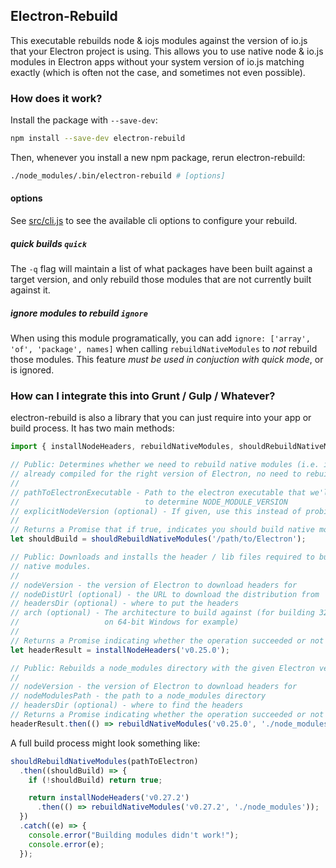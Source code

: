 ## Electron-Rebuild

This executable rebuilds node & iojs modules against the version of io.js
that your Electron project is using. This allows you to use native node & io.js
modules in Electron apps without your system version of io.js matching exactly
(which is often not the case, and sometimes not even possible).

### How does it work?

Install the package with `--save-dev`:

```sh
npm install --save-dev electron-rebuild
```

Then, whenever you install a new npm package, rerun electron-rebuild:

```sh
./node_modules/.bin/electron-rebuild # [options]
```

#### options
See [src/cli.js](src/cli.js) to see the available cli options to configure your rebuild.

##### quick builds `quick`
The `-q` flag will maintain a list of what packages have been built against a
target version, and only rebuild those modules that are not currently built
against it.

##### ignore modules to rebuild `ignore`
When using this module programatically, you can add `ignore: ['array', 'of', 'package', names]`
when calling `rebuildNativeModules` to _not_ rebuild those modules.  This feature
_must be used in conjuction with quick mode_, or is ignored.

### How can I integrate this into Grunt / Gulp / Whatever?

electron-rebuild is also a library that you can just require into your app or
build process. It has two main methods:

```js
import { installNodeHeaders, rebuildNativeModules, shouldRebuildNativeModules } from 'electron-rebuild';

// Public: Determines whether we need to rebuild native modules (i.e. if they're
// already compiled for the right version of Electron, no need to rebuild them!)
//
// pathToElectronExecutable - Path to the electron executable that we'll use
//                            to determine NODE_MODULE_VERSION
// explicitNodeVersion (optional) - If given, use this instead of probing Electron
//
// Returns a Promise that if true, indicates you should build native modules
let shouldBuild = shouldRebuildNativeModules('/path/to/Electron');

// Public: Downloads and installs the header / lib files required to build
// native modules.
//
// nodeVersion - the version of Electron to download headers for
// nodeDistUrl (optional) - the URL to download the distribution from
// headersDir (optional) - where to put the headers
// arch (optional) - The architecture to build against (for building 32-bit apps
//                   on 64-bit Windows for example)
//
// Returns a Promise indicating whether the operation succeeded or not
let headerResult = installNodeHeaders('v0.25.0');

// Public: Rebuilds a node_modules directory with the given Electron version.
//
// nodeVersion - the version of Electron to download headers for
// nodeModulesPath - the path to a node_modules directory
// headersDir (optional) - where to find the headers
// Returns a Promise indicating whether the operation succeeded or not
headerResult.then(() => rebuildNativeModules('v0.25.0', './node_modules'));
```

A full build process might look something like:

```js
shouldRebuildNativeModules(pathToElectron)
  .then((shouldBuild) => {
    if (!shouldBuild) return true;

    return installNodeHeaders('v0.27.2')
      .then(() => rebuildNativeModules('v0.27.2', './node_modules'));
  })
  .catch((e) => {
    console.error("Building modules didn't work!");
    console.error(e);
  });
```
